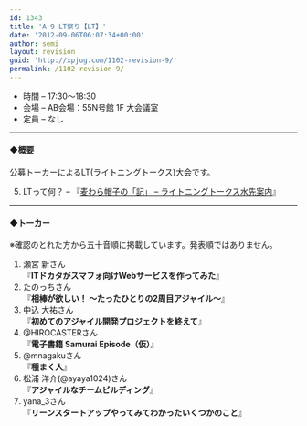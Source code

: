 ```yaml
---
id: 1343
title: 'A-9 LT祭り【LT】'
date: '2012-09-06T06:07:34+00:00'
author: semi
layout: revision
guid: 'http://xpjug.com/1102-revision-9/'
permalink: /1102-revision-9/
---
```


- 時間 – 17:30〜18:30
- 会場 – AB会場：55N号館 1F 大会議室
- 定員 – なし

---

#### ◆概要

公募トーカーによるLT(ライトニングトークス)大会です。

5. LTって何？ – 『[麦わら帽子の「記」 – ライトニングトークス水先案内](http://mugiwara.jp/ki2/wifky.pl?p=LTGuide)』
---

#### ◆トーカー

※確認のとれた方から五十音順に掲載しています。発表順ではありません。

1. 瀬宮 新さん  
    『**ITドカタがスマフォ向けWebサービスを作ってみた**』
2. たのっちさん  
    『**相棒が欲しい！ ～たったひとりの2周目アジャイル～**』
3. 中込 大祐さん  
    『**初めてのアジャイル開発プロジェクトを終えて**』
4. @HIROCASTERさん  
    『**電子書籍 Samurai Episode（仮）**』
5. @mnagakuさん  
    『**種まく人**』
6. 松浦 洋介(@ayaya1024)さん  
    『**アジャイルなチームビルディング**』
7. yana\_3さん  
    『**リーンスタートアップやってみてわかったいくつかのこと**』